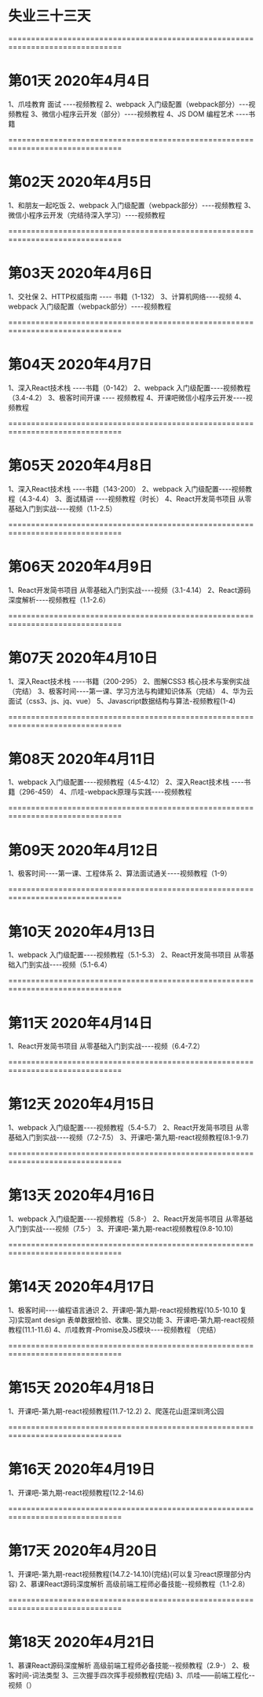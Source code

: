 # 失业三十三天


===============================================================================
# 第01天 2020年4月4日

1、爪哇教育 面试 ----视频教程
2、webpack 入门级配置（webpack部分）---视频教程
3、微信小程序云开发（部分）----视频教程
4、JS DOM 编程艺术 ----书籍


===============================================================================
# 第02天 2020年4月5日
1、和朋友一起吃饭
2、webpack 入门级配置（webpack部分）----视频教程
3、微信小程序云开发（完结待深入学习）----视频教程


===============================================================================
# 第03天 2020年4月6日
1、交社保
2、HTTP权威指南 ---- 书籍（1-132）
3、计算机网络----视频
4、webpack 入门级配置（webpack部分）----视频教程


===============================================================================
# 第04天 2020年4月7日
1、深入React技术栈 ----书籍（0-142）
2、webpack 入门级配置----视频教程（3.4-4.2）
3、极客时间开课 ---- 视频教程
4、开课吧微信小程序云开发----视频教程


===============================================================================
# 第05天 2020年4月8日
1、深入React技术栈 ----书籍（143-200）
2、webpack 入门级配置----视频教程（4.3-4.4）
3、面试精讲 ----视频教程（时长）
4、React开发简书项目 从零基础入门到实战----视频（1.1-2.5）



===============================================================================
# 第06天 2020年4月9日
1、React开发简书项目 从零基础入门到实战----视频（3.1-4.14）
2、React源码深度解析----视频教程（1.1-2.6）


===============================================================================
# 第07天 2020年4月10日
1、深入React技术栈 ----书籍（200-295）
2、图解CSS3 核心技术与案例实战（完结）
3、极客时间----第一课、学习方法与构建知识体系（完结）
4、华为云面试（css3、js、jq、vue）
5、Javascript数据结构与算法-视频教程(1-4)

===============================================================================
# 第08天 2020年4月11日
1、webpack 入门级配置----视频教程（4.5-4.12）
2、深入React技术栈 ----书籍（296-459）
4、爪哇-webpack原理与实践----视频教程



===============================================================================
# 第09天 2020年4月12日
1、极客时间----第一课、工程体系
2、算法面试通关----视频教程（1-9）



===============================================================================
# 第10天 2020年4月13日
1、webpack 入门级配置----视频教程（5.1-5.3）
2、React开发简书项目 从零基础入门到实战----视频（5.1-6.4）


===============================================================================
# 第11天 2020年4月14日
1、React开发简书项目 从零基础入门到实战----视频（6.4-7.2）


===============================================================================
# 第12天 2020年4月15日
1、webpack 入门级配置----视频教程（5.4-5.7）
2、React开发简书项目 从零基础入门到实战----视频（7.2-7.5）
3、开课吧-第九期-react视频教程(8.1-9.7)



===============================================================================
# 第13天 2020年4月16日
1、webpack 入门级配置----视频教程（5.8-）
2、React开发简书项目 从零基础入门到实战----视频（7.5-）
3、开课吧-第九期-react视频教程(9.8-10.10)



===============================================================================
# 第14天 2020年4月17日

1、极客时间----编程语言通识
2、开课吧-第九期-react视频教程(10.5-10.10 复习)实现ant design 表单数据检验、收集、提交功能
3、开课吧-第九期-react视频教程(11.1-11.6)
4、爪哇教育-Promise及JS模块----视频教程 （完结）


===============================================================================
# 第15天 2020年4月18日
1、开课吧-第九期-react视频教程(11.7-12.2)
2、爬莲花山逛深圳湾公园

===============================================================================
# 第16天 2020年4月19日
1、开课吧-第九期-react视频教程(12.2-14.6)


===============================================================================
# 第17天 2020年4月20日
1、开课吧-第九期-react视频教程(14.7.2-14.10)(完结)(可以复习react原理部分内容)
2、慕课React源码深度解析 高级前端工程师必备技能--视频教程（1.1-2.8）


===============================================================================
# 第18天 2020年4月21日
1、慕课React源码深度解析 高级前端工程师必备技能--视频教程（2.9-）
2、极客时间-词法类型
3、三次握手四次挥手视频教程(完结)
3、爪哇——前端工程化--视频（）